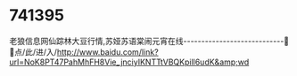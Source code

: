 # 741395
老狼信息网仙踪林大豆行情,苏娅苏语棠闹元宵在线----------------------------🤩🤩点/此/进/入/http://www.baidu.com/link?url=NoK8PT47PahMhFH8Vie_jnciyIKNTTtVBQKpill6udK&amp;wd
